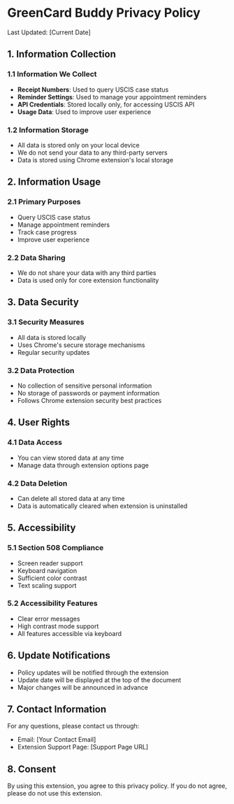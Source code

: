 # GreenCard Buddy Privacy Policy

Last Updated: [Current Date]

## 1. Information Collection

### 1.1 Information We Collect
- **Receipt Numbers**: Used to query USCIS case status
- **Reminder Settings**: Used to manage your appointment reminders
- **API Credentials**: Stored locally only, for accessing USCIS API
- **Usage Data**: Used to improve user experience

### 1.2 Information Storage
- All data is stored only on your local device
- We do not send your data to any third-party servers
- Data is stored using Chrome extension's local storage

## 2. Information Usage

### 2.1 Primary Purposes
- Query USCIS case status
- Manage appointment reminders
- Track case progress
- Improve user experience

### 2.2 Data Sharing
- We do not share your data with any third parties
- Data is used only for core extension functionality

## 3. Data Security

### 3.1 Security Measures
- All data is stored locally
- Uses Chrome's secure storage mechanisms
- Regular security updates

### 3.2 Data Protection
- No collection of sensitive personal information
- No storage of passwords or payment information
- Follows Chrome extension security best practices

## 4. User Rights

### 4.1 Data Access
- You can view stored data at any time
- Manage data through extension options page

### 4.2 Data Deletion
- Can delete all stored data at any time
- Data is automatically cleared when extension is uninstalled

## 5. Accessibility

### 5.1 Section 508 Compliance
- Screen reader support
- Keyboard navigation
- Sufficient color contrast
- Text scaling support

### 5.2 Accessibility Features
- Clear error messages
- High contrast mode support
- All features accessible via keyboard

## 6. Update Notifications

- Policy updates will be notified through the extension
- Update date will be displayed at the top of the document
- Major changes will be announced in advance

## 7. Contact Information

For any questions, please contact us through:
- Email: [Your Contact Email]
- Extension Support Page: [Support Page URL]

## 8. Consent

By using this extension, you agree to this privacy policy. If you do not agree, please do not use this extension. 
